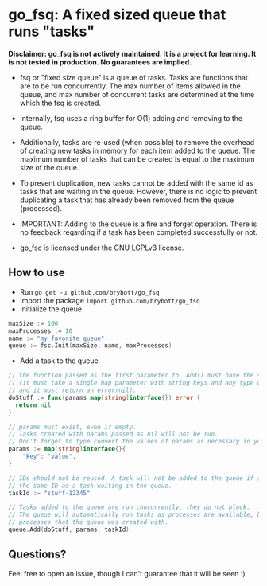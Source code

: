 # go_fsq: A fixed sized queue that runs "tasks"
**Disclaimer: go_fsq is not actively maintained. It is a project for learning. It is not tested in production. No guarantees are implied.**
- fsq or "fixed size queue" is a queue of tasks. Tasks are functions that are to be run concurrently. The max number of items allowed in the queue, and max number of concurrent tasks are determined at the time which the fsq is created.

- Internally, fsq uses a ring buffer for O(1) adding and removing to the queue.

- Additionally, tasks are re-used (when possible) to remove the overhead of creating new tasks in memory for each item added to the queue. The maximum number of tasks that can be created is equal to the maximum size of the queue.

- To prevent duplication, new tasks cannot be added with the same id as tasks that are waiting in the queue. However, there is no logic to prevent duplicating a task that has already been removed from the queue (processed).

- IMPORTANT: Adding to the queue is a fire and forget operation. There is no feedback regarding if a task has been completed successfully or not.

- go_fsc is licensed under the GNU LGPLv3 license.

## How to use
- Run `go get -u github.com/brybott/go_fsq`
- Import the package `import github.com/brybott/go_fsq`
- Initialize the queue
```go
maxSize := 100
maxProcesses := 10
name := "my_favorite_queue"
queue := fsc.Init(maxSize, name, maxProcesses)
```
- Add a task to the queue
```go
// the function passed as the first parameter to .Add() must have the signature below
// (it must take a single map parameter with string keys and any type of values,  
// and it must return an error/nil).
doStuff := func(params map[string]interface{}) error {
  return nil
}

// params must exist, even if empty.  
// Tasks created with params passed as nil will not be run.
// Don't forget to type convert the values of params as necessary in your function.
params := map[string]interface{}{
    "key": "value",
}

// IDs should not be reused. A task will not be added to the queue if it shares  
// the same ID as a task waiting in the queue.
taskId := "stuff-12345"

// Tasks added to the queue are run concurrently, they do not block.  
// The queue will automatically run tasks as processes are available, based on the max number of  
// processes that the queue was created with.
queue.Add(doStuff, params, taskId)
```

## Questions?
Feel free to open an issue, though I can't guarantee that it will be seen :)
